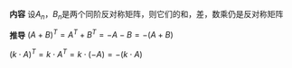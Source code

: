 **内容**
设$A_n，B_n$是两个同阶反对称矩阵，则它们的和，差，数乘仍是反对称矩阵

**推导**
$(A+B)^T=A^T+B^T=-A-B=-(A+B)$

$(k\cdot A)^T=k\cdot A^T=k\cdot(-A)
=-(k\cdot A)$
